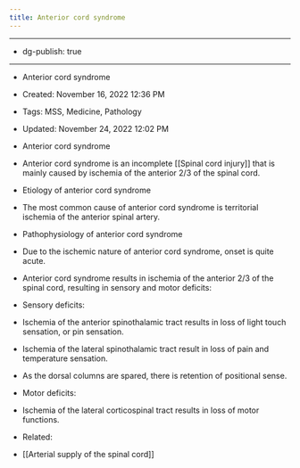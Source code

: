 ```yaml
---
title: Anterior cord syndrome
---
```


- --

- dg-publish: true

- --

- Anterior cord syndrome

- Created: November 16, 2022 12:36 PM

- Tags: MSS, Medicine, Pathology

- Updated: November 24, 2022 12:02 PM

- Anterior cord syndrome

- Anterior cord syndrome is an incomplete [[Spinal cord injury]] that is mainly caused by ischemia of the anterior 2/3 of the spinal cord.

- Etiology of anterior cord syndrome

- The most common cause of anterior cord syndrome is territorial ischemia of the anterior spinal artery.

- Pathophysiology of anterior cord syndrome

- Due to the ischemic nature of anterior cord syndrome, onset is quite acute.

- Anterior cord syndrome results in ischemia of the anterior 2/3 of the spinal cord, resulting in sensory and motor deficits:

- Sensory deficits:

- Ischemia of the anterior spinothalamic tract results in loss of light touch sensation, or pin sensation.

- Ischemia of the lateral spinothalamic tract result in loss of pain and temperature sensation.

- As the dorsal columns are spared, there is retention of positional sense.

- Motor deficits:

- Ischemia of the lateral corticospinal tract results in loss of motor functions.

- Related:

- [[Arterial supply of the spinal cord]]
